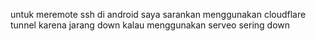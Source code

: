 untuk meremote ssh di android saya sarankan menggunakan cloudflare tunnel karena jarang down kalau
menggunakan serveo sering down
